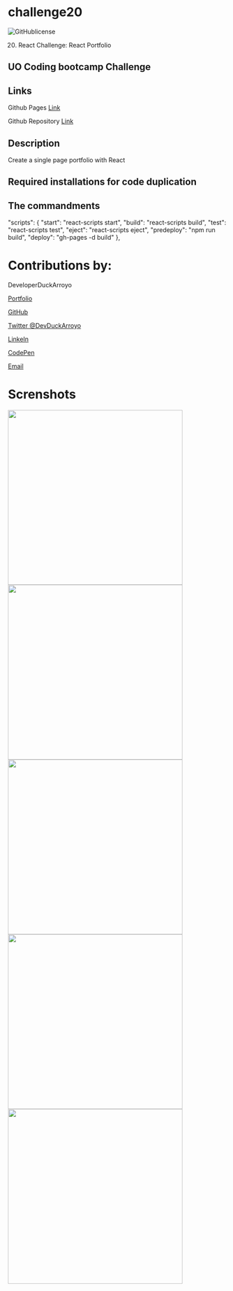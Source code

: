 # challenge20

![GitHublicense](https://img.shields.io/npm/l/express?style=for-the-badge)

20. React Challenge: React Portfolio

## UO Coding bootcamp Challenge

## Links

Github Pages [Link](https://duckarroyo.github.io/challenge20/)

Github Repository [Link](https://github.com/DuckArroyo/challenge20)

## Description

Create a single page portfolio with React

## Required installations for code duplication

## The commandments

"scripts": {
"start": "react-scripts start",
"build": "react-scripts build",
"test": "react-scripts test",
"eject": "react-scripts eject",
"predeploy": "npm run build",
"deploy": "gh-pages -d build"
},

# Contributions by:

DeveloperDuckArroyo

[Portfolio](https://duckarroyo.github.io/challenge2/)

[GitHub](https://github.com/DuckArroyo)

[Twitter @DevDuckArroyo](https://twitter.com/DevDuckArroyo)

[LinkeIn](https://www.linkedin.com/in/duckarroyo/)

[CodePen](https://codepen.io/DeveloperDuckArroyo)

[Email](mailto:DeveloperDuckArroyo@gmail.com)

# Screnshots

<img src="./src/assets/home.png" style="width: 400px">

<img src="./src/assets/contact.png" style="width: 400px">

<img src="./src/assets/portfolio.png" style="width: 400px">

<img src="./src/assets/resume.png" style="width: 400px">

<img src="./src/assets/five.png" style="width: 400px">
